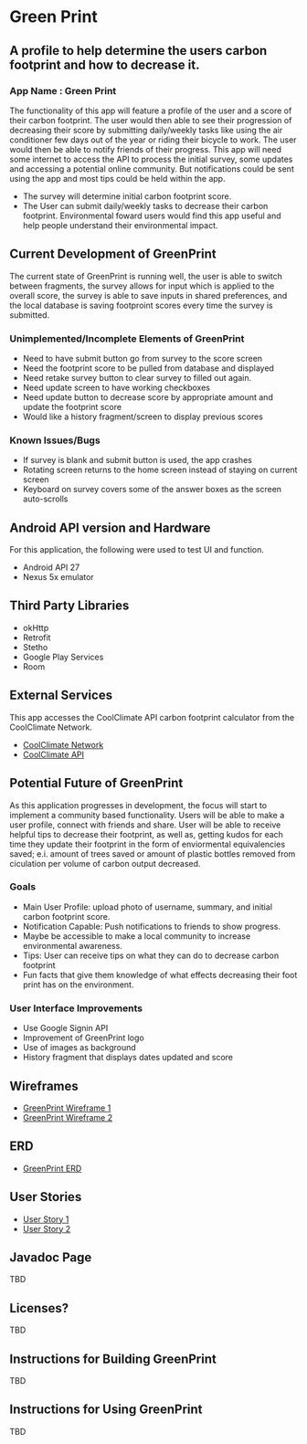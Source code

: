 # Green Print

## A profile to help determine the users carbon footprint and how to decrease it.

### App Name : Green Print

The functionality of this app will feature a profile of the user and a score of their carbon footprint. The user would then able to see their progression of decreasing their score by submitting daily/weekly tasks like using the air conditioner few days out of the year or riding their bicycle to work. The user would then be able to notify friends of their progress. 
This app will need some internet to access the API to process the initial survey, some updates and accessing a potential online community. But notifications could be sent using the app and most tips could be held within the app.
+ The survey will determine initial carbon footprint score. 
+ The User can submit daily/weekly tasks to decrease their carbon footprint.
Environmental foward users would find this app useful and help people understand their environmental impact.

## Current Development of GreenPrint
The current state of GreenPrint is running well, the user is able to switch between fragments, the survey allows for input which is applied to the overall score, the survey is able to save inputs in shared preferences, and the local database is saving footproint scores every time the survey is submitted.
### Unimplemented/Incomplete Elements of GreenPrint
+ Need to have submit button go from survey to the score screen
+ Need the footprint score to be pulled from database and displayed
+ Need retake survey button to clear survey to filled out again.
+ Need update screen to have working checkboxes
+ Need update button to decrease score by appropriate amount and update the footprint score
+ Would like a history fragment/screen to display previous scores
### Known Issues/Bugs
+ If survey is blank and submit button is used, the app crashes
+ Rotating screen returns to the home screen instead of staying on current screen
+ Keyboard on survey covers some of the answer boxes as the screen auto-scrolls

## Android API version and Hardware
For this application, the following were used to test UI and function.
+ Android API 27
+ Nexus 5x emulator

## Third Party Libraries
+ okHttp
+ Retrofit
+ Stetho
+ Google Play Services
+ Room


## External Services
This app accesses the CoolClimate API carbon footprint calculator from the CoolClimate Network.
+ [CoolClimate Network](https://coolclimate.org/index)
+ [CoolClimate API](https://coolclimate.org/api)

## Potential Future of GreenPrint
As this application progresses in development, the focus will start to implement a community based functionality. Users will be able to make a user profile, connect with friends and share. User will be able to receive helpful tips to decrease their footprint, as well as, getting kudos for each time they update their footprint in the form of enviormental equivalencies saved; e.i. amount of trees saved or amount of plastic bottles removed from ciculation per volume of carbon output decreased.
### Goals
+ Main User Profile: upload photo of username, summary, and initial carbon footprint score.
+ Notification Capable: Push notifications to friends to show progress.
+ Maybe be accessible to make a local community to increase environmental awareness.
+ Tips: User can receive tips on what they can do to decrease carbon footprint
+ Fun facts that give them knowledge of what effects decreasing their foot print has on the environment. 
### User Interface Improvements
+ Use Google Signin API 
+ Improvement of GreenPrint logo
+ Use of images as background
+ History fragment that displays dates updated and score


## Wireframes
+ [GreenPrint Wireframe 1](Green_Print_WireFrame1.pdf)
+ [GreenPrint Wireframe 2](Green_Print_WireFrame2.pdf)

## ERD
+ [GreenPrint ERD](GreenPrint_ERD.pdf)

## User Stories
+ [User Story 1](UserStory1.md)
+ [User Story 2](UserStory2.md)

## Javadoc Page
TBD

## Licenses?
TBD

## Instructions for Building GreenPrint
TBD

## Instructions for Using GreenPrint
TBD
